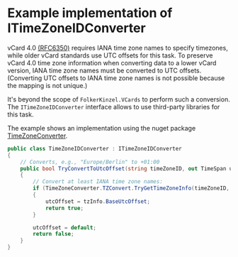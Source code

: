 # Example implementation of ITimeZoneIDConverter
vCard 4.0 [(RFC6350)](https://datatracker.ietf.org/doc/html/rfc6350) requires IANA time zone names to specify timezones, while older vCard standards use UTC offsets for this task. To preserve vCard 4.0 time zone information when converting data to a lower vCard version, IANA time zone names must be converted to UTC offsets. (Converting UTC offsets to IANA time zone names is not possible because the mapping is not unique.)

It's beyond the scope of `FolkerKinzel.VCards` to perform such a conversion. The `ITimeZoneIDConverter` interface allows to use third-party libraries for this task.

The example shows an implementation using the nuget package [TimeZoneConverter](https://www.nuget.org/packages/TimeZoneConverter/).

```csharp
public class TimeZoneIDConverter : ITimeZoneIDConverter
{
    // Converts, e.g., "Europe/Berlin" to +01:00
    public bool TryConvertToUtcOffset(string timeZoneID, out TimeSpan utcOffset)
    {
        // Convert at least IANA time zone names:
        if (TimeZoneConverter.TZConvert.TryGetTimeZoneInfo(timeZoneID, out TimeZoneInfo? tzInfo))
        {
            utcOffset = tzInfo.BaseUtcOffset;
            return true;
        }

        utcOffset = default;
        return false;
    }
}
```